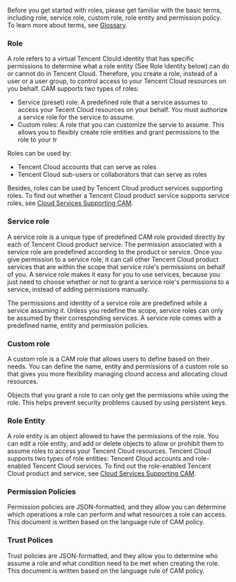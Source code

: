 Before you get started with roles, please get familiar with the basic terms, including role, service role, custom role, role entity and permission policy. To learn more about terms, see [Glossary](https://cloud.tencent.com/document/product/598/18564).

### Role
A role refers to a virtual Tencent Clould identity that has specific permissions to determine what a role entity (See Role Identity below) can do or cannot do in Tencent Cloud. Therefore, you create a role, instead of a user or a user group, to control access to your Tencent Cloud resources on you behalf.
CAM supports two types of roles:
- Service (preset) role: A predefined role that a service assumes to access your Tecent Cloud resources on your behalf. You must authorize a service role for the service to assume. 
- Custom roles: A role that you can customize the servie to assume.  This allows you to flexibly create role entities and grant permissions to the role to your tr

Roles can be used by:

 * Tencent Cloud accounts that can serve as roles
 * Tencent Cloud sub-users or collaborators that can serve as roles

Besides, roles can be used by Tencent Cloud product services supporting roles. To find out whether a Tencent Cloud product service supports service roles, see [Cloud Services Supporting CAM](https://cloud.tencent.com/document/product/598/10588).

### Service role
A service role is a unique type of predefined CAM role provided directly by each of Tencent Cloud product service. The permission associated with a service role are predefined according to the product or service. Once you give permission to a service role, it can call other Tencent Cloud product services that are within the scope that service role's permissions on behalf of you. A service role makes it easy for you to use services, because you just need to choose whether or not to grant a service role's permissions to a service, instead of adding permissions manually.

The permissions and identity of a service role are predefined while a service assuming it. Unless you redefine the scope, service roles can only be assumed by their corresponding services. A service role comes with a predefined name, entity and permission policies.

### Custom role
A custom role is a CAM role that allows users to define based on their needs. You can define the name, entity and permissions of a custom role so that gives you more flexibility managing clound access and allocating cloud resources.

Objects that you grant a role to can only get the permissions while using the role. This helps prevent security problems caused by using persistent keys.
### Role Entity
A role entity is an object allowed to have the permissions of the role. You can edit a role entity, and add or delete objects to allow or prohibit them to assume roles to access your Tencent Cloud resources. Tencent Cloud supports two types of role entities: Tencent Cloud accounts and role-enabled Tencent Cloud services. To find out the role-enabled Tencent Cloud product and service, see [Cloud Services Supporting CAM](https://cloud.tencent.com/document/product/598/10588).

### Permission Policies
Permission policies are JSON-formatted, and they allow you can determine which operations a role can perform and what resources a role can  access. This document is written based on the language rule of CAM policy.

### Trust Polices
Trust policies are JSON-formatted, and they allow you to determine who assume a role and what condition need to be met when creating the role. This document is written based on the language rule of CAM policy.
